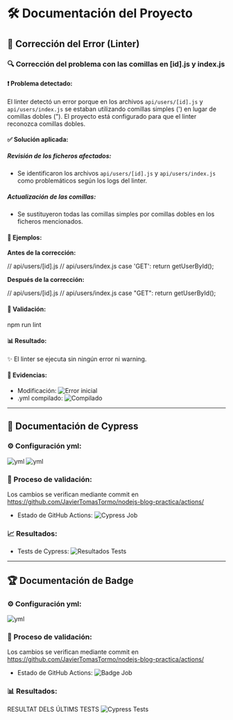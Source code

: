
# 🛠️ Documentación del Proyecto

## 📝 Corrección del Error (Linter)

### 🔍 Corrección del problema con las comillas en [id].js y index.js

#### ❗ Problema detectado:
El linter detectó un error porque en los archivos `api/users/[id].js` y `api/users/index.js` se estaban utilizando comillas simples (') en lugar de comillas dobles ("). El proyecto está configurado para que el linter reconozca comillas dobles.

#### ✅ Solución aplicada:

##### Revisión de los ficheros afectados:
- Se identificaron los archivos `api/users/[id].js` y `api/users/index.js` como problemáticos según los logs del linter.

##### Actualización de las comillas:
- Se sustituyeron todas las comillas simples por comillas dobles en los ficheros mencionados.

#### 📄 Ejemplos:

**Antes de la corrección:**

// api/users/[id].js
// api/users/index.js
    case 'GET':
      return getUserById();


**Después de la corrección:**

// api/users/[id].js
// api/users/index.js
    case "GET":
      return getUserById();


#### 🚀 Validación:

npm run lint


#### 📊 Resultado:
✨ El linter se ejecuta sin ningún error ni warning.

#### 📸 Evidencias:
- Modificación: ![Error inicial](/img/1.png)
- .yml compilado: ![Compilado](/img/2.png)

---

## 🧪 Documentación de Cypress

### ⚙️ Configuración yml:
![yml](/img/6.png)
![yml](/img/5.png)

### 🔄 Proceso de validación:
Los cambios se verifican mediante commit en https://github.com/JavierTomasTormo/nodejs-blog-practica/actions/
- Estado de GitHub Actions: ![Cypress Job](/img/3.png)

### 📈 Resultados:
- Tests de Cypress: ![Resultados Tests](/img/4.png)

---

## 🏆 Documentación de Badge

### ⚙️ Configuración yml:
![yml](/img/8.png)

### 🔄 Proceso de validación:
Los cambios se verifican mediante commit en https://github.com/JavierTomasTormo/nodejs-blog-practica/actions/
- Estado de GitHub Actions: ![Badge Job](/img/7.png)

### 📊 Resultados:
<!-- - Resultados de Cypress: ![Resultados Tests](/img/4.png) -->

RESULTAT DELS ÚLTIMS TESTS
![Cypress Tests](https://img.shields.io/badge/test-failure-red)